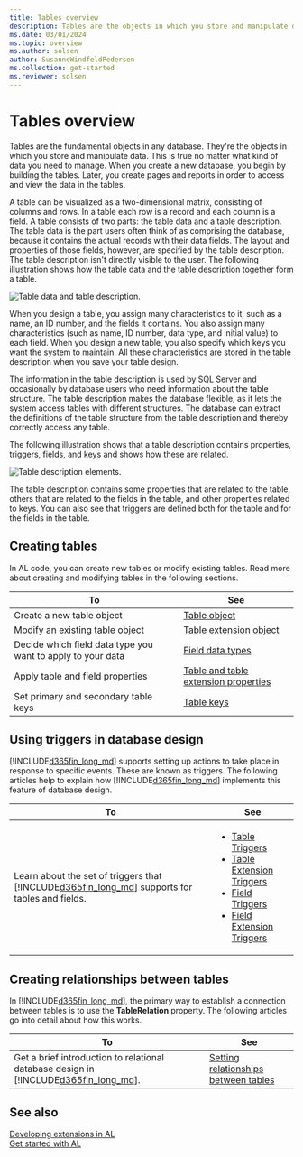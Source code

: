 ```yaml
---
title: Tables overview
description: Tables are the objects in which you store and manipulate data, and you create pages and reports in order to access and view the data in the tables.
ms.date: 03/01/2024
ms.topic: overview
ms.author: solsen
author: SusanneWindfeldPedersen
ms.collection: get-started
ms.reviewer: solsen
---
```


# Tables overview

Tables are the fundamental objects in any database. They're the objects in which you store and manipulate data. This is true no matter what kind of data you need to manage. When you create a new database, you begin by building the tables. Later, you create pages and reports in order to access and view the data in the tables.  

A table can be visualized as a two-dimensional matrix, consisting of columns and rows. In a table each row is a record and each column is a field. A table consists of two parts: the table data and a table description. The table data is the part users often think of as comprising the database, because it contains the actual records with their data fields. The layout and properties of those fields, however, are specified by the table description. The table description isn't directly visible to the user. The following illustration shows how the table data and the table description together form a table.  
  
![Table data and table description.](../media/NAV_ADG_6_Diag_1.png "NAV\_ADG\_6\_Diag\_1")  
  
When you design a table, you assign many characteristics to it, such as a name, an ID number, and the fields it contains. You also assign many characteristics (such as name, ID number, data type, and initial value) to each field. When you design a new table, you also specify which keys you want the system to maintain. All these characteristics are stored in the table description when you save your table design.  
  
The information in the table description is used by SQL Server and occasionally by database users who need information about the table structure. The table description makes the database flexible, as it lets the system access tables with different structures. The database can extract the definitions of the table structure from the table description and thereby correctly access any table. 
  
The following illustration shows that a table description contains properties, triggers, fields, and keys and shows how these are related.  
  
![Table description elements.](../media/NAV_ADG_Diag_2.png "NAV\_ADG\_Diag\_2")  
  
The table description contains some properties that are related to the table, others that are related to the fields in the table, and other properties related to keys. You can also see that triggers are defined both for the table and for the fields in the table.  

## Creating tables  

In AL code, you can create new tables or modify existing tables. Read more about creating and modifying tables in the following sections.

|To  |See  |
|----|-----|
|Create a new table object|[Table object](devenv-table-object.md)|
|Modify an existing table object|[Table extension object](devenv-table-ext-object.md)|
|Decide which field data type you want to apply to your data|[Field data types](./methods-auto/library.md)|
|Apply table and field properties|[Table and table extension properties](properties/devenv-table-properties.md)|
|Set primary and secondary table keys|[Table keys](devenv-table-keys.md)|

## Using triggers in database design

[!INCLUDE[d365fin_long_md](includes/d365fin_long_md.md)] supports setting up actions to take place in response to specific events. These are known as triggers. The following articles help to explain how [!INCLUDE[d365fin_long_md](includes/d365fin_long_md.md)] implements this feature of database design.  
  
|To|See|  
|--------|---------|  
|Learn about the set of triggers that [!INCLUDE[d365fin_long_md](includes/d365fin_long_md.md)] supports for tables and fields.|<ul><li>[Table Triggers](triggers-auto/table/devenv-oninsert-table-trigger.md)</li><li>[Table Extension Triggers](triggers-auto/tableextension/devenv-onbeforeinsert-tableextension-trigger.md)</li><li>[Field Triggers](triggers-auto/field/devenv-onvalidate-field-trigger.md)</li><li>[Field Extension Triggers](triggers-auto/fieldextension/devenv-onbeforevalidate-fieldextension-trigger.md)</li>|  
<!-- 
|Create a table trigger.|[How to: Define or Modify Table or Field Triggers](How-to--Define-or-Modify-Table-or-Field-Triggers.md)|  
|See reference information about specific triggers.|[Triggers](Triggers.md)|  -->
  
## Creating relationships between tables  

In [!INCLUDE[d365fin_long_md](includes/d365fin_long_md.md)], the primary way to establish a connection between tables is to use the **TableRelation** property. The following articles go into detail about how this works.  
  
|To|See|  
|--------|---------|  
|Get a brief introduction to relational database design in [!INCLUDE[d365fin_long_md](includes/d365fin_long_md.md)].|[Setting relationships between tables](devenv-set-relationships-between-tables.md)|  

<!--
|Understand the extra steps SQL Server requires to use the **TableRelation** property.|[Maintaining Table Relationships on SQL Server](Maintaining-Table-Relationships-on-SQL-Server.md)|  ???
  
## Understanding SQL Server and Linked Objects  
 [!INCLUDE[navnow](includes/navnow_md.md)] supports special handling for SQL Server Object tables. You can find help on linked objects in the following topics.  
  
|To|See|  
|--------|---------|  
|Learn about the **LinkedObject** table property.|[Creating Table Definitions from SQL Server Objects (Linked Objects)](  Creating-Table-Definitions-from-SQL-Server-Objects--Linked-Objects-.md)|  
|Work with other data sources, including Microsoft Excel and Oracle databases.|[Accessing Objects in Other Databases or on Linked Servers](Accessing-Objects-in-Other-Databases-or-on-Linked-Servers.md)|  
  
  -->
## See also  

[Developing extensions in AL](devenv-dev-overview.md)  
[Get started with AL](devenv-get-started.md)  